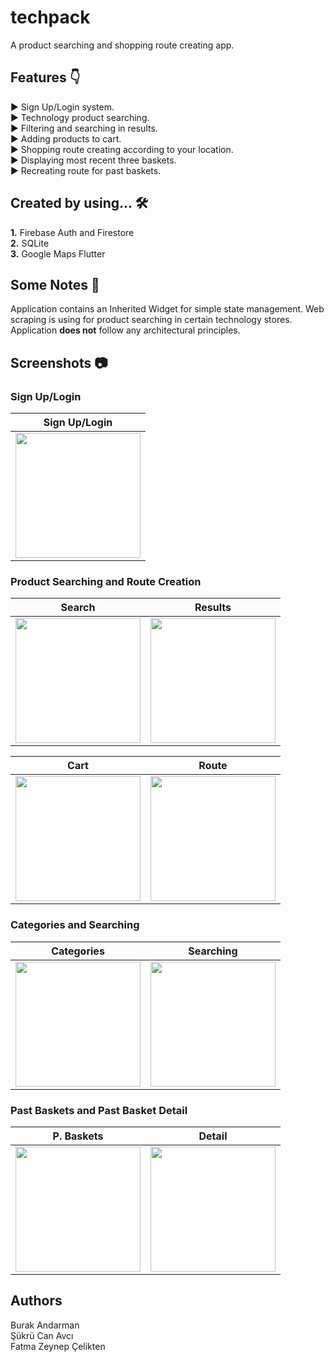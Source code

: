 # techpack

A product searching and shopping route creating app.

## Features 👇

► Sign Up/Login system.<br/>
► Technology product searching.<br/>
► Filtering and searching in results.<br/>
► Adding products to cart.<br/>
► Shopping route creating according to your location.<br/>
► Displaying most recent three baskets.<br/>
► Recreating route for past baskets.<br/>

## Created by using... 🛠

**1.** Firebase Auth and Firestore<br/>
**2.** SQLite<br/>
**3.** Google Maps Flutter<br/>

## Some Notes 📝

Application contains an Inherited Widget for simple state management. Web scraping
is using for product searching in certain technology stores. Application
**does not** follow any architectural principles.

## Screenshots 📷

### Sign Up/Login

| Sign Up/Login |
| ------------- |
| <img src="https://user-images.githubusercontent.com/86152924/211217972-6587f2f3-40bb-44cb-b93b-32e2191afd4b.jpeg" width="200px"> |

### Product Searching and Route Creation

| Search | Results |
| ------------- | ------------- |
| <img src="https://user-images.githubusercontent.com/86152924/211218410-571ce878-a9c7-442a-ac88-e884b86d0162.jpeg" width="200px"> | <img src="https://user-images.githubusercontent.com/86152924/211218565-95a0bf35-c672-4ea1-8a79-98532debc1e1.jpeg" width="200px"> |

| Cart | Route |
| ------------- | ------------- |
<img src="https://user-images.githubusercontent.com/86152924/211218591-4f1b5d49-a002-4f95-99f3-496748196ba9.jpeg" width="200px"> | <img src="https://user-images.githubusercontent.com/86152924/211218606-2c76c5bb-3c8c-41c1-afa5-7ac4b3b99ac6.jpeg" width="200px"> |

### Categories and Searching

| Categories | Searching |
| ------------- | ------------- |
<img src="https://user-images.githubusercontent.com/86152924/211219751-d76eaf4a-01f6-40b7-add9-385312c7a5aa.jpeg" width="200px"> | <img src="https://user-images.githubusercontent.com/86152924/211219763-1bac4190-7f7c-4424-9e12-5272f136b23d.jpeg" width="200px"> |

### Past Baskets and Past Basket Detail

| P. Baskets | Detail |
| ------------- | ------------- |
<img src="https://user-images.githubusercontent.com/86152924/211220083-c1ff945b-5fde-4bd1-ac49-51353425e7ce.jpeg" width="200px"> | <img src="https://user-images.githubusercontent.com/86152924/211220107-9d14cf70-41a8-4d5e-9281-60eaa8d98bbc.jpeg" width="200px"> |

## Authors

Burak Andarman<br/>
Şükrü Can Avcı<br/>
Fatma Zeynep Çelikten<br/>
